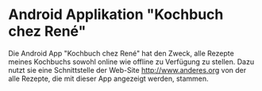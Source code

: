 # Android Applikation "Kochbuch chez René"

Die Android App "Kochbuch chez René" hat den Zweck, alle Rezepte meines Kochbuchs sowohl online wie offline zu Verfügung zu stellen. Dazu nutzt sie eine Schnittstelle der Web-Site http://www.anderes.org von der alle Rezepte, die mit dieser App angezeigt werden, stammen.
